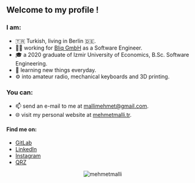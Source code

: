## Welcome to my profile !

### I am:
- 🇹🇷 Turkish, living in Berlin 🇩🇪.
- 👨‍💻 working for [Bliq GmbH](https://bliq.app) as a Software Engineer.
- 🎓 a 2020 graduate of Izmir University of Economics, B.Sc. Software Engineering.
- 🌱 learning new things everyday.
- ⚙️ into amateur radio, mechanical keyboards and 3D printing.

### You can:
- 📫 send an e-mail to me at [mallimehmet@gmail.com](mailto:mallimehmet@gmail.com).
- 🌐 visit my personal website at [mehmetmalli.tr](https://mehmetmalli.tr).

#### Find me on: 
- [GitLab](https://gitlab.com/mehmetmalli)
- [LinkedIn](https://www.linkedin.com/in/mehmetmalli)
- [Instagram](https://www.instagram.com/mehmetmalli)
- [QRZ](https://www.qrz.com/db/TA3JS)

<div align="center"> <img src="https://komarev.com/ghpvc/?username=mehmetmalli" alt="mehmetmalli" /> </div>
